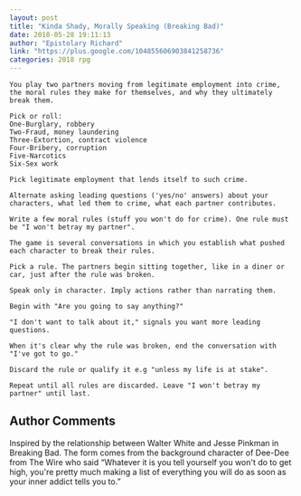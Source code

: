 ```yaml
---
layout: post
title: "Kinda Shady, Morally Speaking (Breaking Bad)"
date: 2018-05-28 19:11:13
author: "Epistolary Richard"
link: "https://plus.google.com/104855606903841258736"
categories: 2018 rpg
---
```

```
You play two partners moving from legitimate employment into crime, the moral rules they make for themselves, and why they ultimately break them.

Pick or roll:
One-Burglary, robbery
Two-Fraud, money laundering
Three-Extortion, contract violence
Four-Bribery, corruption
Five-Narcotics
Six-Sex work

Pick legitimate employment that lends itself to such crime.

Alternate asking leading questions ('yes/no' answers) about your characters, what led them to crime, what each partner contributes.

Write a few moral rules (stuff you won't do for crime). One rule must be "I won't betray my partner".

The game is several conversations in which you establish what pushed each character to break their rules.

Pick a rule. The partners begin sitting together, like in a diner or car, just after the rule was broken.

Speak only in character. Imply actions rather than narrating them.

Begin with "Are you going to say anything?"

"I don't want to talk about it," signals you want more leading questions.

When it's clear why the rule was broken, end the conversation with "I've got to go."

Discard the rule or qualify it e.g "unless my life is at stake". 

Repeat until all rules are discarded. Leave "I won't betray my partner" until last.
```
## Author Comments 

Inspired by the relationship between Walter White and Jesse Pinkman in Breaking Bad. The form comes from the background character of Dee-Dee from The Wire who said “Whatever it is you tell yourself you won't do to get high, you're pretty much making a list of everything you will do as soon as your inner addict tells you to.”
